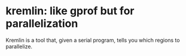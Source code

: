 # kremlin: like gprof but for parallelization

 Kremlin is a tool that, given a serial program, tells you which regions to parallelize.